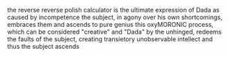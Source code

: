 the reverse reverse polish calculator is the ultimate expression of Dada as caused by incompetence
the subject, in agony over his own shortcomings, embraces them and ascends to pure genius
this oxyMORONIC process, which can be considered "creative" and "Dada" by the unhinged,
redeems the faults of the subject, creating transietory unobservable intellect
and thus the subject ascends
